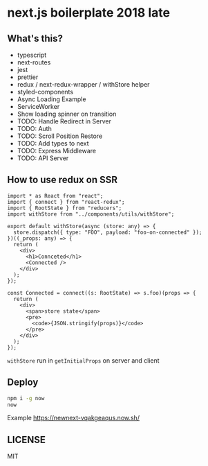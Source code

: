 # next.js boilerplate 2018 late

## What's this?

- typescript
- next-routes
- jest
- prettier
- redux / next-redux-wrapper / withStore helper
- styled-components
- Async Loading Example
- ServiceWorker
- Show loading spinner on transition
- TODO: Handle Redirect in Server
- TODO: Auth
- TODO: Scroll Position Restore
- TODO: Add types to next
- TODO: Express Middleware
- TODO: API Server

## How to use redux on SSR

```tsx
import * as React from "react";
import { connect } from "react-redux";
import { RootState } from "reducers";
import withStore from "../components/utils/withStore";

export default withStore(async (store: any) => {
  store.dispatch({ type: "FOO", payload: "foo-on-connected" });
})((_props: any) => {
  return (
    <div>
      <h1>Connceted</h1>
      <Connected />
    </div>
  );
});

const Connected = connect((s: RootState) => s.foo)(props => {
  return (
    <div>
      <span>store state</span>
      <pre>
        <code>{JSON.stringify(props)}</code>
      </pre>
    </div>
  );
});
```

`withStore` run in `getInitialProps` on server and client

## Deploy

```sh
npm i -g now
now
```

Example https://newnext-vqakgeaqus.now.sh/

## LICENSE

MIT
